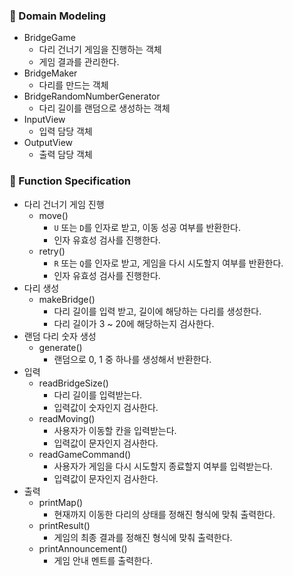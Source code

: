 ### 🚀 Domain Modeling
- BridgeGame
  - 다리 건너기 게임을 진행하는 객체
  - 게임 결과를 관리한다.
- BridgeMaker
  - 다리를 만드는 객체
- BridgeRandomNumberGenerator
  - 다리 길이를 랜덤으로 생성하는 객체
- InputView
  - 입력 담당 객체
- OutputView
  - 출력 담당 객체

### 🚝 Function Specification
- 다리 건너기 게임 진행
  - move()
    - `U` 또는 `D`를 인자로 받고, 이동 성공 여부를 반환한다.
    - 인자 유효성 검사를 진행한다.
  - retry()
    - `R` 또는 `Q`를 인자로 받고, 게임을 다시 시도할지 여부를 반환한다.
    - 인자 유효성 검사를 진행한다.
- 다리 생성
  - makeBridge()
    - 다리 길이를 입력 받고, 길이에 해당하는 다리를 생성한다.
    - 다리 길이가 3 ~ 20에 해당하는지 검사한다.
- 랜덤 다리 숫자 생성
  - generate()
    - 랜덤으로 0, 1 중 하나를 생성해서 반환한다.
- 입력
  - readBridgeSize()
    - 다리 길이를 입력받는다.
    - 입력값이 숫자인지 검사한다.
  - readMoving()
    - 사용자가 이동할 칸을 입력받는다.
    - 입력값이 문자인지 검사한다.
  - readGameCommand()
    - 사용자가 게임을 다시 시도할지 종료할지 여부를 입력받는다.
    - 입력값이 문자인지 검사한다.
- 출력
  - printMap()
    - 현재까지 이동한 다리의 상태를 정해진 형식에 맞춰 출력한다.
  - printResult()
    - 게임의 최종 결과를 정해진 형식에 맞춰 출력한다.
  - printAnnouncement()
    - 게임 안내 멘트를 출력한다.